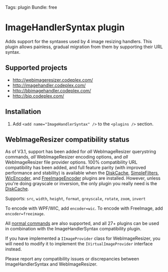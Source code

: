 Tags: plugin
Bundle: free


# ImageHandlerSyntax plugin

Adds support for the syntaxes used by 4 image resizing handlers. This plugin allows painless, gradual migration from them by supporting their URL syntax.

## Supported projects

* http://webimageresizer.codeplex.com/
* http://imagehandler.codeplex.com/
* http://bbimagehandler.codeplex.com/
* http://bip.codeplex.com/


## Installation

1. Add `<add name="ImageHandlerSyntax" />` to the `<plugins />` section.



## WebImageResizer compatibility status

As of V3.1, support has been added for *all* WebImageResizer querystring commands, *all* WebImageResizer encoding options, and *all* WebImageResizer file provider options. 100% compatibility URL compatibility has been added, and full feature parity (with improved performance and stability) is available when the [DiskCache](/plugins/diskcache), [SimpleFilters](/plugins/simplefilters), [WicEncoder](/plugins/wic), and [FreeImageEncoder](/plugins/freeimage) plugins are installed. However, unless you're doing grayscale or inversion, the only plugin you really need is the [DiskCache](/plugins/diskcache).

Supports: `src`, `width`, `height`, `format`, `greyscale`, `rotate`, `zoom`, `invert`

To encode with WPF/WIC, add `encoder=wic`. To encode with FreeImage, add `encoder=freeimage`. 

All [normal commands](/docs/reference) are also supported, and all 27+ plugins can be used in combination with the ImageHandlerSyntax compatibility plugin.

If you have implemented a `IImageProvider` class for WebImageResizer, you will need to modify it to implement the `IVirtualImageProvider` interface instead.

Please report any compatibility issues or discrepancies between ImageHandlerSyntax and WebImageResizer. 